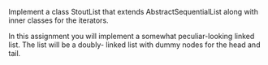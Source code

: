 Implement a class StoutList that extends AbstractSequentialList along with inner classes for the
iterators. 

In this assignment you will implement a somewhat peculiar-looking linked list. The list will be a doubly-
linked list with dummy nodes for the head and tail. 
